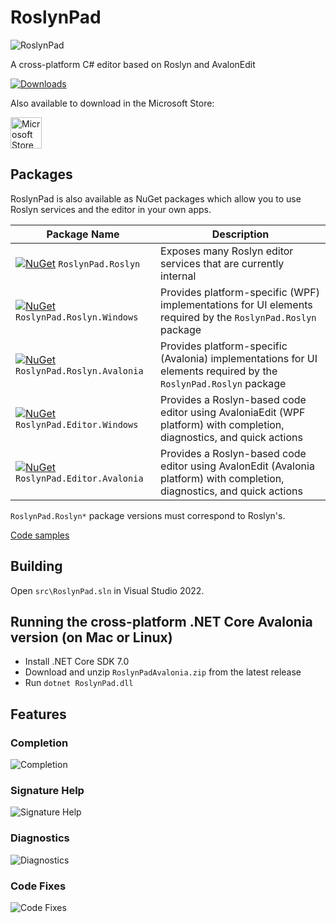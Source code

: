 # RoslynPad

![RoslynPad](src/RoslynPad/Resources/RoslynPad.png)

A cross-platform C# editor based on Roslyn and AvalonEdit

[![Downloads](https://img.shields.io/github/downloads/aelij/RoslynPad/total.svg?style=flat-square)](https://github.com/aelij/RoslynPad/releases)

Also available to download in the Microsoft Store:

<a href="https://www.microsoft.com/store/apps/9nctj2cqwxv0?ocid=badge"><img src="https://get.microsoft.com/images/en-us%20light.svg" height="50" alt="Microsoft Store badge logo" /></a>

## Packages

RoslynPad is also available as NuGet packages which allow you to use Roslyn services and the editor in your own apps.

|Package Name|Description|
|------------|-----------|
|[![NuGet](https://img.shields.io/nuget/v/RoslynPad.Roslyn.svg?style=flat-square)](https://www.nuget.org/packages/RoslynPad.Roslyn) `RoslynPad.Roslyn`|Exposes many Roslyn editor services that are currently internal|
|[![NuGet](https://img.shields.io/nuget/v/RoslynPad.Roslyn.Windows.svg?style=flat-square)](https://www.nuget.org/packages/RoslynPad.Roslyn.Windows) `RoslynPad.Roslyn.Windows`|Provides platform-specific (WPF) implementations for UI elements required by the `RoslynPad.Roslyn` package|
|[![NuGet](https://img.shields.io/nuget/v/RoslynPad.Roslyn.Avalonia.svg?style=flat-square)](https://www.nuget.org/packages/RoslynPad.Roslyn.Avalonia)` RoslynPad.Roslyn.Avalonia`|Provides platform-specific (Avalonia) implementations for UI elements required by the `RoslynPad.Roslyn` package|
|[![NuGet](https://img.shields.io/nuget/v/RoslynPad.Editor.Windows.svg?style=flat-square)](https://www.nuget.org/packages/RoslynPad.Editor.Windows) `RoslynPad.Editor.Windows`|Provides a Roslyn-based code editor using AvaloniaEdit (WPF platform) with completion, diagnostics, and quick actions|
|[![NuGet](https://img.shields.io/nuget/v/RoslynPad.Editor.Avalonia.svg?style=flat-square)](https://www.nuget.org/packages/RoslynPad.Editor.Avalonia) `RoslynPad.Editor.Avalonia`|Provides a Roslyn-based code editor using AvalonEdit (Avalonia platform) with completion, diagnostics, and quick actions|

`RoslynPad.Roslyn*` package versions must correspond to Roslyn's.

[Code samples](https://github.com/aelij/RoslynPad/tree/main/samples)

## Building

Open `src\RoslynPad.sln` in Visual Studio 2022.

## Running the cross-platform .NET Core Avalonia version (on Mac or Linux)

* Install .NET Core SDK 7.0
* Download and unzip `RoslynPadAvalonia.zip` from the latest release
* Run `dotnet RoslynPad.dll`

## Features

### Completion

![Completion](docs/Completion.png)

### Signature Help

![Signature Help](docs/SignatureHelp.png)

### Diagnostics

![Diagnostics](docs/Diagnostics.png)

### Code Fixes

![Code Fixes](docs/CodeFixes.png)
